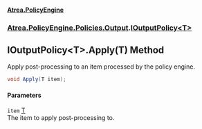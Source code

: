 #### [Atrea.PolicyEngine](./index.md 'index')
### [Atrea.PolicyEngine.Policies.Output](./Atrea-PolicyEngine-Policies-Output.md 'Atrea.PolicyEngine.Policies.Output').[IOutputPolicy&lt;T&gt;](./Atrea-PolicyEngine-Policies-Output-IOutputPolicy-T-.md 'Atrea.PolicyEngine.Policies.Output.IOutputPolicy&lt;T&gt;')
## IOutputPolicy&lt;T&gt;.Apply(T) Method
Apply post-processing to an item processed by the policy engine.  
```csharp
void Apply(T item);
```
#### Parameters
<a name='Atrea-PolicyEngine-Policies-Output-IOutputPolicy-T--Apply(T)-item'></a>
`item` [T](./Atrea-PolicyEngine-Policies-Output-IOutputPolicy-T-.md#Atrea-PolicyEngine-Policies-Output-IOutputPolicy-T--T 'Atrea.PolicyEngine.Policies.Output.IOutputPolicy&lt;T&gt;.T')  
The item to apply post-processing to.  
  
